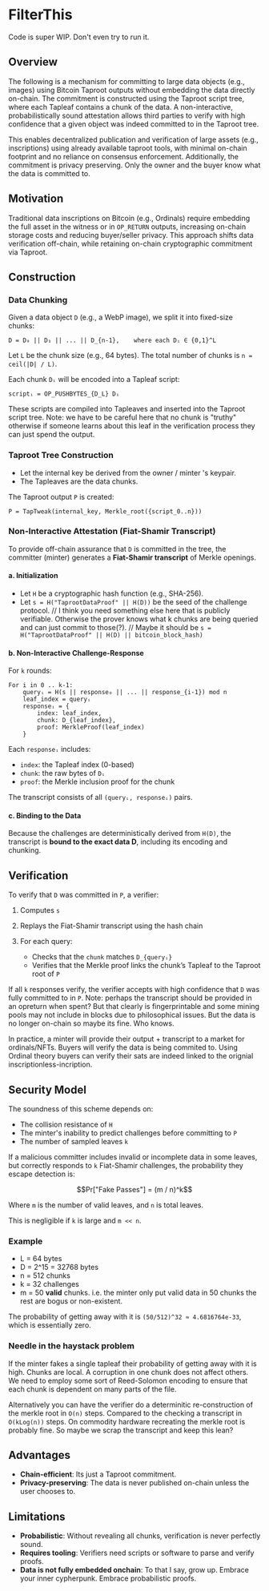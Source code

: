 # FilterThis

Code is super WIP. Don't even try to run it.

## Overview

The following is a mechanism for committing to large data objects (e.g., images) using Bitcoin Taproot outputs without embedding the data directly on-chain. The commitment is constructed using the Taproot script tree, where each Tapleaf contains a chunk of the data. A non-interactive, probabilistically sound attestation allows third parties to verify with high confidence that a given object was indeed committed to in the Taproot tree.

This enables decentralized publication and verification of large assets (e.g., inscriptions) using already available taproot tools, with minimal on-chain footprint and no reliance on consensus enforcement. Additionally, the commitment is privacy preserving. Only the owner and the buyer know what the data is committed to.

## Motivation

Traditional data inscriptions on Bitcoin (e.g., Ordinals) require embedding the full asset in the witness or in `OP_RETURN` outputs, increasing on-chain storage costs and reducing buyer/seller privacy. This approach shifts data verification off-chain, while retaining on-chain cryptographic commitment via Taproot.


## Construction

### Data Chunking

Given a data object `D` (e.g., a WebP image), we split it into fixed-size chunks:

```
D = D₀ || D₁ || ... || D_{n-1},    where each Dᵢ ∈ {0,1}^L
```

Let `L` be the chunk size (e.g., 64 bytes). The total number of chunks is `n = ceil(|D| / L)`.

Each chunk `Dᵢ` will be encoded into a Tapleaf script:

```
scriptᵢ = OP_PUSHBYTES_{D_L} Dᵢ
```

These scripts are compiled into Tapleaves and inserted into the Taproot script tree.
Note: we have to be careful here that no chunk is "truthy" otherwise if someone learns about this leaf in the verification process they can just spend the output.

### Taproot Tree Construction

* Let the internal key be derived from the owner / minter 's keypair.
* The Tapleaves are the data chunks.

The Taproot output `P` is created:

```
P = TapTweak(internal_key, Merkle_root({script_0..n}))
```

### Non-Interactive Attestation (Fiat-Shamir Transcript)

To provide off-chain assurance that `D` is committed in the tree, the committer (minter) generates a **Fiat-Shamir transcript** of Merkle openings.

#### a. Initialization

* Let `H` be a cryptographic hash function (e.g., SHA-256).
* Let `s = H("TaprootDataProof" || H(D))` be the seed of the challenge protocol. 
// I think you need something else here that is publicly verifiable. Otherwise the prover knows what k chunks are being queried and can just commit to those(?). 
// Maybe it should be `s = H("TaprootDataProof" || H(D) || bitcoin_block_hash)`

#### b. Non-Interactive Challenge-Response

For `k` rounds:

```
For i in 0 .. k-1:
    queryᵢ = H(s || response₀ || ... || response_{i-1}) mod n
    leaf_index = queryᵢ
    responseᵢ = {
        index: leaf_index,
        chunk: D_{leaf_index},
        proof: MerkleProof(leaf_index)
    }
```

Each `responseᵢ` includes:

* `index`: the Tapleaf index (0-based)
* `chunk`: the raw bytes of `Dᵢ`
* `proof`: the Merkle inclusion proof for the chunk

The transcript consists of all `(queryᵢ, responseᵢ)` pairs.

#### c. Binding to the Data

Because the challenges are deterministically derived from `H(D)`, the transcript is **bound to the exact data D**, including its encoding and chunking.

## Verification

To verify that `D` was committed in `P`, a verifier:

1. Computes `s`
2. Replays the Fiat-Shamir transcript using the hash chain
3. For each query:

   * Checks that the `chunk` matches `D_{queryᵢ}`
   * Verifies that the Merkle proof links the chunk’s Tapleaf to the Taproot root of `P`

If all `k` responses verify, the verifier accepts with high confidence that `D` was fully committed to in `P`.
Note: perhaps the transcript should be provided in an opreturn when spent? But that clearly is fingerprintable and some mining pools may not include in blocks due to philosophical issues. But the data is no longer on-chain so maybe its fine. Who knows. 

In practice, a minter will provide their output + transcript to a market for ordinals/NFTs. Buyers will verify the data is being commited to. Using Ordinal theory buyers can verify their sats are indeed linked to the orignial inscriptionless-incription.


## Security Model

The soundness of this scheme depends on:

* The collision resistance of `H`
* The minter's inability to predict challenges before committing to `P`
* The number of sampled leaves `k`

If a malicious committer includes invalid or incomplete data in some leaves, but correctly responds to `k` Fiat-Shamir challenges, the probability they escape detection is:

```math
Pr["Fake Passes"] = (m / n)^k
```

Where `m` is the number of valid leaves, and `n` is total leaves.

This is negligible if `k` is large and `m << n`.

### Example

* L = 64 bytes
* D = 2^15 = 32768 bytes
* n = 512 chunks
* k = 32 challenges
* m = 50 **valid** chunks. i.e. the minter only put valid data in 50 chunks the rest are bogus or non-existent.

The probability of getting away with it is `(50/512)^32 ≈ 4.6816764e-33`, which is essentially zero.


### Needle in the haystack problem

If the minter fakes a single tapleaf their probability of getting away with it is high. Chunks are local. A corruption in one chunk does not affect others. We need to employ some sort of Reed-Solomon encoding to ensure that each chunk is dependent on many parts of the file.

Alternatively you can have the verifier do a determinitic re-construction of the merkle root in `O(n)` steps. Compared to the checking a transcript in `O(kLog(n))` steps.
On commodity hardware recreating the merkle root is probably fine. So maybe we scrap the transcript and keep this lean?

## Advantages

* **Chain-efficient**: Its just a Taproot commitment.
* **Privacy-preserving**: The data is never published on-chain unless the user chooses to.

## Limitations

* **Probabilistic**: Without revealing all chunks, verification is never perfectly sound.
* **Requires tooling**: Verifiers need scripts or software to parse and verify proofs.
* **Data is not fully embedded onchain**: To that I say, grow up. Embrace your inner cypherpunk. Embrace probabilistic proofs.
